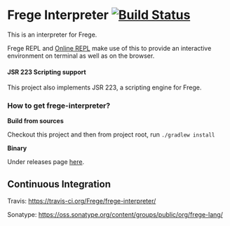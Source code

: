 # Frege Interpreter  [![Build Status](https://travis-ci.org/Frege/frege-interpreter.svg)](https://travis-ci.org/Frege/frege-interpreter)

This is an interpreter for Frege.

Frege REPL and [Online REPL](http://try.frege-lang.org/) make use of this to provide an interactive
environment on terminal as well as on the browser.

#### JSR 223 Scripting support ####

This project also implements JSR 223, a scripting engine for Frege.

### How to get frege-interpreter? ###

**Build from sources**

Checkout this project and then from project root, run ```./gradlew install```

**Binary** 

Under releases page [here](https://github.com/Frege/frege-interpreter/releases).

## Continuous Integration

Travis: https://travis-ci.org/Frege/frege-interpreter/

Sonatype: https://oss.sonatype.org/content/groups/public/org/frege-lang/
